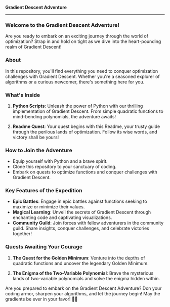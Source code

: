 **Gradient Descent Adventure**

---

### Welcome to the Gradient Descent Adventure!

Are you ready to embark on an exciting journey through the world of optimization? Strap in and hold on tight as we dive into the heart-pounding realm of Gradient Descent!

### About

In this repository, you'll find everything you need to conquer optimization challenges with Gradient Descent. Whether you're a seasoned explorer of algorithms or a curious newcomer, there's something here for you.

### What's Inside

1. **Python Scripts**: Unleash the power of Python with our thrilling implementation of Gradient Descent. From simple quadratic functions to mind-bending polynomials, the adventure awaits!

2. **Readme Quest**: Your quest begins with this Readme, your trusty guide through the perilous lands of optimization. Follow its wise words, and victory shall be yours!

### How to Join the Adventure

- Equip yourself with Python and a brave spirit.
- Clone this repository to your sanctuary of coding.
- Embark on quests to optimize functions and conquer challenges with Gradient Descent.

### Key Features of the Expedition

- **Epic Battles**: Engage in epic battles against functions seeking to maximize or minimize their values.
- **Magical Learning**: Unveil the secrets of Gradient Descent through enchanting code and captivating visualizations.
- **Community Guild**: Join forces with fellow adventurers in the community guild. Share insights, conquer challenges, and celebrate victories together!

### Quests Awaiting Your Courage

1. **The Quest for the Golden Minimum**: Venture into the depths of quadratic functions and uncover the legendary Golden Minimum.
   
2. **The Enigma of the Two-Variable Polynomial**: Brave the mysterious lands of two-variable polynomials and solve the enigma hidden within.


Are you prepared to embark on the Gradient Descent Adventure? Don your coding armor, sharpen your algorithms, and let the journey begin! May the gradients be ever in your favor! 🚀🔥
